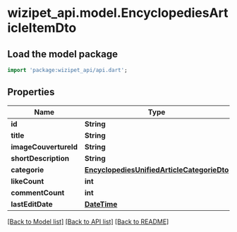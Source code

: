 # wizipet_api.model.EncyclopediesArticleItemDto

## Load the model package
```dart
import 'package:wizipet_api/api.dart';
```

## Properties
Name | Type | Description | Notes
------------ | ------------- | ------------- | -------------
**id** | **String** |  | [optional] 
**title** | **String** |  | [optional] 
**imageCouvertureId** | **String** |  | [optional] 
**shortDescription** | **String** |  | [optional] 
**categorie** | [**EncyclopediesUnifiedArticleCategorieDto**](EncyclopediesUnifiedArticleCategorieDto.md) |  | [optional] 
**likeCount** | **int** |  | [optional] 
**commentCount** | **int** |  | [optional] 
**lastEditDate** | [**DateTime**](DateTime.md) |  | [optional] 

[[Back to Model list]](../README.md#documentation-for-models) [[Back to API list]](../README.md#documentation-for-api-endpoints) [[Back to README]](../README.md)


